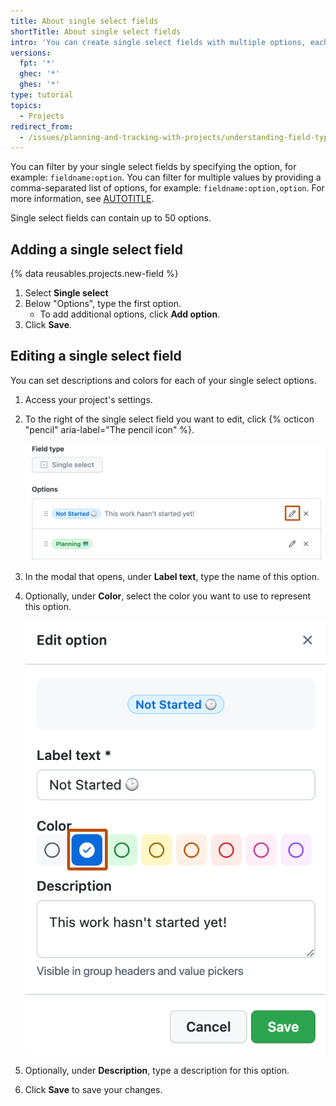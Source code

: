 ```yaml
---
title: About single select fields
shortTitle: About single select fields
intro: 'You can create single select fields with multiple options, each with a description and a color, that can be selected from a dropdown menu.'
versions:
  fpt: '*'
  ghec: '*'
  ghes: '*'
type: tutorial
topics:
  - Projects
redirect_from:
  - /issues/planning-and-tracking-with-projects/understanding-field-types/about-single-select-fields
---
```


You can filter by your single select fields by specifying the option, for example: `fieldname:option`. You can filter for multiple values by providing a comma-separated list of options, for example: `fieldname:option,option`. For more information, see [AUTOTITLE](/issues/planning-and-tracking-with-projects/customizing-views-in-your-project/filtering-projects).

Single select fields can contain up to 50 options.

## Adding a single select field

{% data reusables.projects.new-field %}
1. Select **Single select**
1. Below "Options", type the first option.
   * To add additional options, click **Add option**.
1. Click **Save**.

## Editing a single select field

You can set descriptions and colors for each of your single select options.

1. Access your project's settings.
1. To the right of the single select field you want to edit, click {% octicon "pencil" aria-label="The pencil icon" %}.

   ![Screenshot of the single select options. The pencil icon, by one of the options, is highlighted with an orange outline.](/assets/images/help/projects-v2/edit-single-select.png)

1. In the modal that opens, under **Label text**, type the name of this option.
1. Optionally, under **Color**, select the color you want to use to represent this option.

   ![Screenshot of the modal for editing a single select option. The blue color option is highlighted with an orange outline.](/assets/images/help/projects-v2/edit-single-select-color.png)

1. Optionally, under **Description**, type a description for this option.
1. Click **Save** to save your changes.
